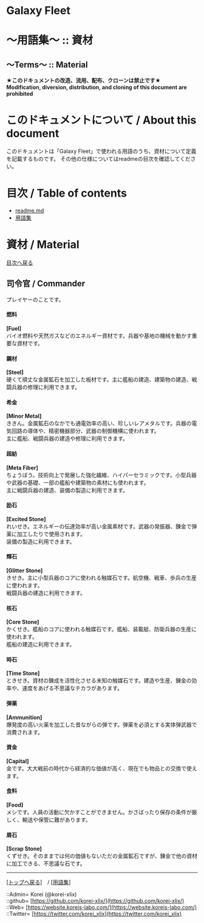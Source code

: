 # Galaxy Fleet
  
<h1>～用語集～ :: 資材</h1>  
<h2>～Terms～ :: Material</h2>  
  

**★このドキュメントの改造、流用、配布、クローンは禁止です★**  
    **Modification, diversion, distribution, and cloning of this document are prohibited**  
  

<h1 id="aHowto">このドキュメントについて / About this document</h1>  
このドキュメントは「Galaxy Fleet」で使われる用語のうち、資材について定義を記載するものです。  
その他の仕様についてはreadmeの目次を確認してください。  
  





<h1 id="aMokuji">目次 / Table of contents</h1>  

* [readme.md](/readme.md)
* [用語集](/term/readme.md)
  





<h1>資材 / Material</h1>  
  
  [目次へ戻る](#aMokuji)  
  


<h2>司令官 / Commander</h2>  
プレイヤーのことです。  
  




#### 燃料
**[Fuel]**  
バイオ燃料や天然ガスなどのエネルギー資材です。兵器や基地の機械を動かす重要な資材です。  


#### 鋼材
**[Steel]**  
硬くて頑丈な金属鉱石を加工した板材です。主に艦船の建造、建築物の建造、戦闘兵器の修理に利用できます。  


#### 希金
**[Minor Metal]**  
ききん。金属鉱石のなかでも通電効率の高い、珍しいレアメタルです。兵器の電気回路の導体や、精密機器部分、武器の制御機構に使われます。  
主に艦船、戦闘兵器の建造や修理に利用できます。  


#### 超紡
**[Meta Fiber]**  
ちょうぼう。技術向上で発展した強化繊維、ハイパーセラミックです。小型兵器や武器の基礎、一部の艦船や建築物の素材にも使われます。  
主に戦闘兵器の建造、装備の製造に利用できます。  


#### 励石
**[Excited Stone]**  
れいせき。エネルギーの伝達効率が高い金属素材です。武器の発振器、錬金で弾薬に加工したりで使用されます。  
装備の製造に利用できます。  


#### 輝石
**[Glitter Stone]**  
きせき。主に小型兵器のコアに使われる触媒石です。航空機、戦車、歩兵の生産に使われます。  
戦闘兵器の建造に利用できます。  


#### 核石
**[Core Stone]**  
かくせき。艦船のコアに使われる触媒石です。艦船、装載艇、防衛兵器の生産に使われます。  
艦船の建造に利用できます。  


#### 時石
**[Time Stone]**  
ときせき。資材の錬成を活性化させる未知の触媒石です。建造や生産、錬金の効率や、速度をあげる不思議なチカラがあります。  


#### 弾薬
**[Ammunition]**  
爆発度の高い火薬を加工した昔ながらの弾です。弾薬を必須とする実体弾武器で消費されます。  


#### 資金
**[Capital]**  
金です。大大戦前の時代から経済的な価値が高く、現在でも物品との交換で使えます。  


#### 食料
**[Food]**  
メシです。人員の活動に欠かすことができません。かさばったり保存の条件が厳しく、輸送や保管に難があります。  


#### 屑石
**[Scrap Stone]**  
くずせき。そのままでは何の価値もないただの金属鉱石ですが、錬金で他の資材に加工できる、不思議な石です。  








***
[[トップへ戻る]](/readme.md)　/
[[用語集]](/term/readme.md)  
  
::Admin= Korei (@korei-xlix)  
::github= [https://github.com/korei-xlix/](https://github.com/korei-xlix/)  
::Web= [https://website.koreis-labo.com/](https://website.koreis-labo.com/)  
::Twitter= [https://twitter.com/korei_xlix](https://twitter.com/korei_xlix)  
